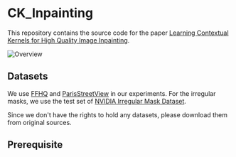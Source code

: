 # CK_Inpainting

This repository contains the source code for the paper [Learning Contextual Kernels for High Quality Image Inpainting]().

![Overview](http://paulwong16.github.io/files/MM21/1_shadow.png)

## Datasets

We use [FFHQ](https://github.com/NVlabs/ffhq-dataset) and 
[ParisStreetView](https://github.com/pathak22/context-encoder#6-paris-street-view-dataset) 
in our experiments. For the irregular masks, we use the test set of 
[NVIDIA Irregular Mask Dataset](https://nv-adlr.github.io/publication/partialconv-inpainting).

Since we don't have the rights to hold any datasets, please download them from original sources. 

## Prerequisite

